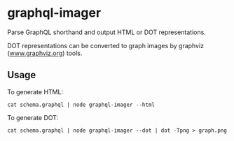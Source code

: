 # graphql-imager

Parse GraphQL shorthand and output HTML or DOT representations.

DOT representations can be converted to graph images by graphviz (www.graphviz.org) tools.


## Usage

To generate HTML:

    cat schema.graphql | node graphql-imager --html

To generate DOT:

    cat schema.graphql | node graphql-imager --dot | dot -Tpng > graph.png
    

